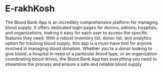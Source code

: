 # E-rakhKosh
The Blood Bank App is an incredibly comprehensive platform for managing blood supply. It offers dedicated login pages for donors, admins, hospitals, and organizations, making it easy for each user to access the specific features they need. With a robust inventory list, donor list, and analytics option for tracking blood supply, this app is a must-have tool for anyone involved in managing blood donation. Whether you’re a donor looking to give blood, a hospital in need of a particular blood type, or an organization coordinating blood drives, the Blood Bank App has everything you need to streamline the process and ensure a safe and reliable blood supply

